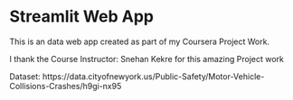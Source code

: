 <h1>
  Streamlit Web App
</h1>

This is an data web app created as part of my Coursera Project Work.
<p>I thank the  Course Instructor: Snehan Kekre for this amazing Project work</p>
<p>Dataset: https://data.cityofnewyork.us/Public-Safety/Motor-Vehicle-Collisions-Crashes/h9gi-nx95</p>


